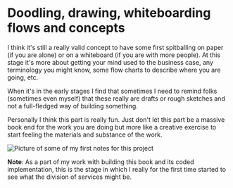 # Doodling, drawing, whiteboarding flows and concepts

I think it's still a really valid concept to have some first spitballing on paper (if you are alone) or on a whiteboard (if you are with more people). At this stage it's more about getting your mind used to the business case, any terminology you might know, some flow charts to describe where you are going, etc.

When it's in the early stages I find that sometimes I need to remind folks (sometimes even myself) that these really are drafts or rough sketches and not a full-fledged way of building something.

Personally I think this part is really fun. Just don't let this part be a massive book end for the work you are doing but more like a creative exercise to start feeling the materials and substance of the work.

![Picture of some of my first notes for this project ](../.gitbook/assets/IMG\_1940.jpeg)

**Note**: As a part of my work with building this book and its coded implementation, this is the stage in which I really for the first time started to see what the division of services might be.
